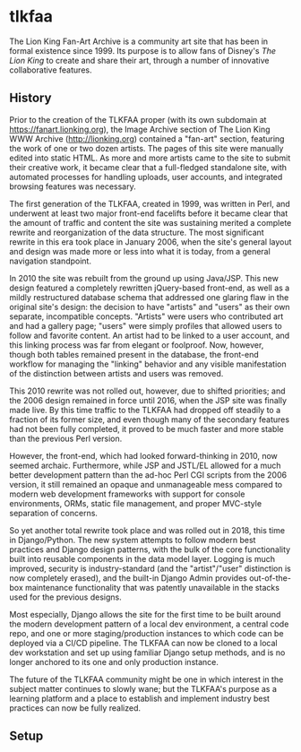 # tlkfaa
The Lion King Fan-Art Archive is a community art site that has been in formal existence since 1999.
Its purpose is to allow fans of Disney's *The Lion King* to create and share their art, through a number of
innovative collaborative features.

## History ##
Prior to the creation of the TLKFAA proper (with its own subdomain at https://fanart.lionking.org), the Image Archive section
of The Lion King WWW Archive (http://lionking.org) contained a "fan-art" section, featuring the work of one or two dozen 
artists. The pages of this site were manually edited into static HTML. As more and more artists came to the site to submit their creative work, it became clear that a full-fledged standalone site, with automated processes for handling uploads, user accounts, and integrated browsing features was necessary.

The first generation of the TLKFAA, created in 1999, was written in Perl, and underwent at least two major front-end
facelifts before it became clear that the amount of traffic and content the site was sustaining merited a complete rewrite
and reorganization of the data structure. The most significant rewrite in this era took place in January 2006, when the
site's general layout and design was made more or less into what it is today, from a general navigation standpoint.

In 2010 the site was rebuilt from the ground up using Java/JSP. This new design featured a completely rewritten 
jQuery-based front-end, as well as a mildly restructured database schema that addressed one glaring flaw in the original
site's design: the decision to have "artists" and "users" as their own separate, incompatible concepts. "Artists" were
users who contributed art and had a gallery page; "users" were simply profiles that allowed users to follow and favorite
content. An artist had to be linked to a user account, and this linking process was far from elegant or foolproof. Now,
however, though both tables remained present in the database, the front-end workflow for managing the "linking" behavior
and any visible manifestation of the distinction between artists and users was removed.

This 2010 rewrite was not rolled out, however, due to shifted priorities; and the 2006 design remained in force until 2016,
when the JSP site was finally made live. By this time traffic to the TLKFAA had dropped off steadily to a fraction of its
former size, and even though many of the secondary features had not been fully completed, it proved to be much faster
and more stable than the previous Perl version.

However, the front-end, which had looked forward-thinking in 2010, now seemed archaic. Furthermore, while JSP and 
JSTL/EL allowed for a much better development pattern than the ad-hoc Perl CGI scripts from the 2006 version, it still
remained an opaque and unmanageable mess compared to modern web development frameworks with support for console environments,
ORMs, static file management, and proper MVC-style separation of concerns.

So yet another total rewrite took place and was rolled out in 2018, this time in Django/Python. The new system attempts
to follow modern best practices and Django design patterns, with the bulk of the core functionality built into reusable
components in the data model layer. Logging is much improved, security is industry-standard (and the "artist"/"user"
distinction is now completely erased), and the built-in Django Admin provides out-of-the-box maintenance functionality 
that was patently unavailable in the stacks used for the previous designs.

Most especially, Django allows the site for the first time to be built around the modern development pattern of a local
dev environment, a central code repo, and one or more staging/production instances to which code can be deployed via 
a CI/CD pipeline. The TLKFAA can now be cloned to a local dev workstation and set up using familiar Django setup methods,
and is no longer anchored to its one and only production instance.

The future of the TLKFAA community might be one in which interest in the subject matter continues to slowly wane; but
the TLKFAA's purpose as a learning platform and a place to establish and implement industry best practices can now be
fully realized.

## Setup ##

